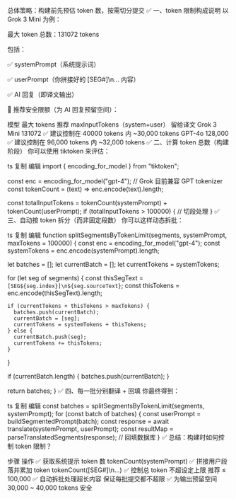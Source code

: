 总体策略：构建前先预估 token 数，按需切分提交
✅ 一、token 限制构成说明
以 Grok 3 Mini 为例：

最大 token 总数：131072 tokens

包括：

✅ systemPrompt（系统提示词）

✅ userPrompt（你拼接好的 [SEG#]\n... 内容）

✅ AI 回复（即译文输出）

🧠 推荐安全限额（为 AI 回复预留空间）：

模型	最大 tokens	推荐 maxInputTokens（system+user）	留给译文
Grok 3 Mini	131072	✅ 建议控制在 40000 tokens 内	~30,000 tokens
GPT-4o	128,000	✅ 建议控制在 96,000 tokens 内	~32,000 tokens
✅ 二、计算 token 总数（构建阶段）
你可以使用 tiktoken 来评估：

ts
复制
编辑
import { encoding_for_model } from "tiktoken";

const enc = encoding_for_model("gpt-4"); // Grok 目前兼容 GPT tokenizer
const tokenCount = (text) => enc.encode(text).length;

const totalInputTokens = tokenCount(systemPrompt) + tokenCount(userPrompt);
if (totalInputTokens > 100000) {
  // 切段处理
}
✅ 三、自动按 token 拆分（而非固定段数）
你可以这样动态拆批：

ts
复制
编辑
function splitSegmentsByTokenLimit(segments, systemPrompt, maxTokens = 100000) {
  const enc = encoding_for_model("gpt-4");
  const systemTokens = enc.encode(systemPrompt).length;

  let batches = [];
  let currentBatch = [];
  let currentTokens = systemTokens;

  for (let seg of segments) {
    const thisSegText = `[SEG${seg.index}]\n${seg.sourceText}`;
    const thisTokens = enc.encode(thisSegText).length;

    if (currentTokens + thisTokens > maxTokens) {
      batches.push(currentBatch);
      currentBatch = [seg];
      currentTokens = systemTokens + thisTokens;
    } else {
      currentBatch.push(seg);
      currentTokens += thisTokens;
    }
  }

  if (currentBatch.length) {
    batches.push(currentBatch);
  }

  return batches;
}
✅ 四、每一批分别翻译 + 回填
你最终得到：

ts
复制
编辑
const batches = splitSegmentsByTokenLimit(segments, systemPrompt);
for (const batch of batches) {
  const userPrompt = buildSegmentedPrompt(batch);
  const response = await translate(systemPrompt, userPrompt);
  const resultMap = parseTranslatedSegments(response);
  // 回填数据库
}
✅ 总结：构建时如何控制 token 限制？

步骤	操作
✅ 获取系统提示 token 数	tokenCount(systemPrompt)
✅ 拼接用户段落并累加 token	tokenCount([SEG#]\n...)
✅ 控制总 token 不超设定上限	推荐 ≤ 100,000
✅ 自动拆批处理超长内容	保证每批提交都不超限
✅ 为输出预留空间	30,000 ~ 40,000 tokens 安全